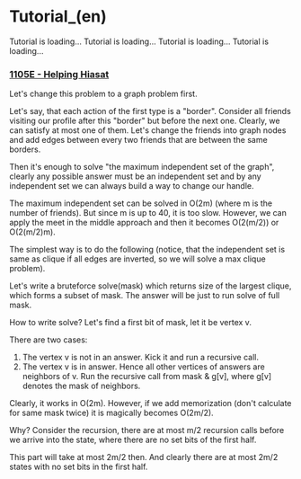 # Tutorial_(en)

Tutorial is loading... Tutorial is loading... Tutorial is loading... Tutorial is loading... 
### [1105E - Helping Hiasat](../problems/E._Helping_Hiasat_.md "Codeforces Round 533 (Div. 2)")

Let's change this problem to a graph problem first.

Let's say, that each action of the first type is a "border". Consider all friends visiting our profile after this "border" but before the next one. Clearly, we can satisfy at most one of them. Let's change the friends into graph nodes and add edges between every two friends that are between the same borders.

Then it's enough to solve "the maximum independent set of the graph", clearly any possible answer must be an independent set and by any independent set we can always build a way to change our handle.

The maximum independent set can be solved in O(2m) (where m is the number of friends). But since m is up to 40, it is too slow. However, we can apply the meet in the middle approach and then it becomes O(2(m/2)) or O(2(m/2)m).

The simplest way is to do the following (notice, that the independent set is same as clique if all edges are inverted, so we will solve a max clique problem). 

Let's write a bruteforce solve(mask) which returns size of the largest clique, which forms a subset of mask. The answer will be just to run solve of full mask.

How to write solve? Let's find a first bit of mask, let it be vertex v.

There are two cases: 

1. The vertex v is not in an answer. Kick it and run a recursive call.
2. The vertex v is in answer. Hence all other vertices of answers are neighbors of v. Run the recursive call from mask & g[v], where g[v] denotes the mask of neighbors.

Clearly, it works in O(2m). However, if we add memorization (don't calculate for same mask twice) it is magically becomes O(2m/2).

Why? Consider the recursion, there are at most m/2 recursion calls before we arrive into the state, where there are no set bits of the first half.

This part will take at most 2m/2 then. And clearly there are at most 2m/2 states with no set bits in the first half.

